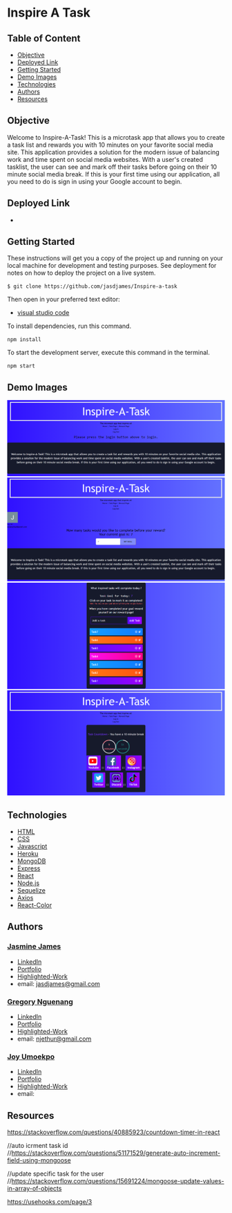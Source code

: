 # Inspire A Task



## Table of Content
* [Objective](#objective)
* [Deployed Link](#deployed-link)
* [Getting Started](#getting-started)
* [Demo Images](#demo-images)
* [Technologies](#technologies)
* [Authors](#authors)
* [Resources](#resources)

## Objective

Welcome to Inspire-A-Task! This is a microtask app that allows you to create a task list and rewards you with 10 minutes on your favorite social media site. This application provides a solution for the modern issue of balancing work and time spent on social media websites. With a user's created tasklist, the user can see and mark off their tasks before going on their 10 minute social media break. If this is your first time using our application, all you need to do is sign in using your Google account to begin.

## Deployed Link

* []()

## Getting Started
These instructions will get you a copy of the project up and running on your local machine for development and testing purposes. See deployment for notes on how to deploy the project on a live system.

```
$ git clone https://github.com/jasdjames/Inspire-a-task

```

Then open in your preferred text editor:

- [visual studio code](https://code.visualstudio.com/) 

To install dependencies, run this command.

```
npm install
```

To start the development server, execute this command in the terminal.

```
npm start
```

## Demo Images

![screenshot](images/image1.png) 
![screenshot](images/image2.png) 
![screenshot](images/image3.png) 
![screenshot](images/image4.png) 


## Technologies
* [HTML](https://developer.mozilla.org/en-US/docs/Web/HTML)
* [CSS](https://developer.mozilla.org/en-US/docs/Web/CSS)
* [Javascript](https://developer.mozilla.org/en-US/docs/Web/JavaScrip)
* [Heroku](https://www.heroku.com/)
* [MongoDB](https://www.mongodb.com/)
* [Express](https://expressjs.com/)
* [React](https://reactjs.org/)
* [Node.js](https://nodejs.org/en/)
* [Sequelize](https://sequelize.org/)
* [Axios](https://www.npmjs.com/package/axios)
* [React-Color](https://casesandberg.github.io/react-color/)



## Authors

### [Jasmine James](https://github.com/jasdjames)
- [LinkedIn]()
- [Portfolio]()
- [Highlighted-Work]()
- email: jasdjames@gmail.com

### [Gregory Nguenang](https://github.com/NGUENANG7)
- [LinkedIn](https://www.linkedin.com/in/regory-nguenang/)
- [Portfolio](https://fierce-harbor-88005.herokuapp.com/)
- [Highlighted-Work](https://q-jones92.github.io/Style-With-My-Weather-App/)
- email: njethur@gmail.com

### [Joy Umoekpo](https://github.com/JoyUmoekpo)
- [LinkedIn](linkedin.com/in/)
- [Portfolio]()
- [Highlighted-Work]()
- email: 


## Resources

https://stackoverflow.com/questions/40885923/countdown-timer-in-react

//auto icrment task id
//https://stackoverflow.com/questions/51171529/generate-auto-increment-field-using-mongoose

//update specific task for the user
//https://stackoverflow.com/questions/15691224/mongoose-update-values-in-array-of-objects

<!-- Local Storage -->

https://usehooks.com/page/3
